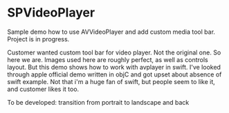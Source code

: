# SPVideoPlayer
Sample demo how to use AVVideoPlayer and add custom media tool bar. Project is in progress. 

Customer wanted custom tool bar for video player. Not the original one. So here we are.
Images used here are roughly perfect, as well as controls layout. But this demo shows how to work with avplayer in swift.
I've looked through apple official demo written in objC and got upset about absence of swift example. Not that i'm a huge fan of swift, but people seem to like it, and customer likes it too.

To be developed:
transition from portrait to landscape and back
